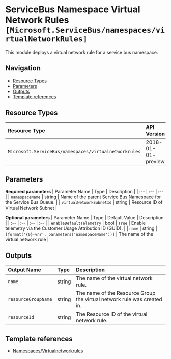 # ServiceBus Namespace Virtual Network Rules `[Microsoft.ServiceBus/namespaces/virtualNetworkRules]`

This module deploys a virtual network rule for a service bus namespace.

## Navigation

- [Resource Types](#Resource-Types)
- [Parameters](#Parameters)
- [Outputs](#Outputs)
- [Template references](#Template-references)

## Resource Types

| Resource Type | API Version |
| :-- | :-- |
| `Microsoft.ServiceBus/namespaces/virtualnetworkrules` | 2018-01-01-preview |

## Parameters

**Required parameters**
| Parameter Name | Type | Description |
| :-- | :-- | :-- |
| `namespaceName` | string | Name of the parent Service Bus Namespace for the Service Bus Queue. |
| `virtualNetworkSubnetId` | string | Resource ID of Virtual Network Subnet |

**Optional parameters**
| Parameter Name | Type | Default Value | Description |
| :-- | :-- | :-- | :-- |
| `enableDefaultTelemetry` | bool | `True` | Enable telemetry via the Customer Usage Attribution ID (GUID). |
| `name` | string | `[format('{0}-vnr', parameters('namespaceName'))]` | The name of the virtual network rule |


## Outputs

| Output Name | Type | Description |
| :-- | :-- | :-- |
| `name` | string | The name of the virtual network rule. |
| `resourceGroupName` | string | The name of the Resource Group the virtual network rule was created in. |
| `resourceId` | string | The Resource ID of the virtual network rule. |

## Template references

- [Namespaces/Virtualnetworkrules](https://docs.microsoft.com/en-us/azure/templates/Microsoft.ServiceBus/2018-01-01-preview/namespaces/virtualnetworkrules)
